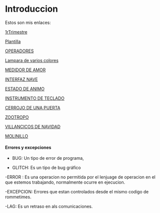 
# Introduccion



Estos son mis enlaces:

[1rTrimestre](https://github.com/Ainhoa0512/1erTrimestre)

[Plantilla](https://github.com/Ainhoa0512/ARDUINO/blob/main/PLANTILLA.md)

[OPERADORES](https://github.com/Ainhoa0512/ARDUINO/blob/main/OPERADORES.md)

[Lampara de varios colores](https://github.com/Ainhoa0512/ARDUINO/blob/main/Lampara%20varios%20colores.md)

[MEDIDOR DE AMOR](https://github.com/Ainhoa0512/ARDUINO/blob/main/MEDIDOR%20DE%20AMOR.mdvhttps://github.com/Ainhoa0512/ARDUINO/blob/main/OPERADORES.md)

[INTERFAZ NAVE](https://github.com/Ainhoa0512/ARDUINO/blob/main/Interfaz%20de%20nave.md)

[ESTADO DE ANIMO](https://github.com/Ainhoa0512/ARDUINO/blob/main/estado%20de%20animo.md)

[INSTRUMENTO DE TECLADO](https://github.com/Ainhoa0512/ARDUINO/blob/main/Instrumento%20de%20teclado.md)

[CERROJO DE UNA PUERTA](https://github.com/Ainhoa0512/ARDUINO/blob/main/CERROJO%20DE%20UNA%20PUERTA.MD)

[ZOOTROPO](https://github.com/Ainhoa0512/ARDUINO/blob/main/zootropo.md)

[VILLANCICOS DE NAVIDAD](https://github.com/Ainhoa0512/ARDUINO/blob/main/villancicos%20de%20navidad.md)

[MOLINILLO](https://github.com/Ainhoa0512/ARDUINO/blob/main/molinillo.md)




 #### Errores y excepciones
 
- BUG: Un tipo de error de programa,

- GLITCH: Es un tipo de bug gráfico

-ERROR : Es una operacion no permitida por el lenjuage de operacion en el que estemos trabajando, normalmente ocurre en ejecucion.
 
-EXCEPCION: Errores que estan controlados desde el mismo codigo de rommetimes.

-LAG: Es un retraso en als comunicaciones.
 
